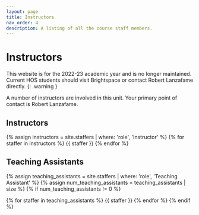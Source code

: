 ```yaml
---
layout: page
title: Instructors
nav_order: 4
description: A listing of all the course staff members.
---
```


# Instructors

This website is for the 2022-23 academic year and is no longer maintained. Current HOS students should visit Brightspace or contact Robert Lanzafame directly.
{: .warning }

A number of instructors are involved in this unit. Your primary point of contact is Robert Lanzafame.
## Instructors

{% assign instructors = site.staffers | where: 'role', 'Instructor' %}
{% for staffer in instructors %}
{{ staffer }}
{% endfor %}

## Teaching Assistants

{% assign teaching_assistants = site.staffers | where: 'role', 'Teaching Assistant' %}
{% assign num_teaching_assistants = teaching_assistants | size %}
{% if num_teaching_assistants != 0 %}

{% for staffer in teaching_assistants %}
{{ staffer }}
{% endfor %}
{% endif %}
